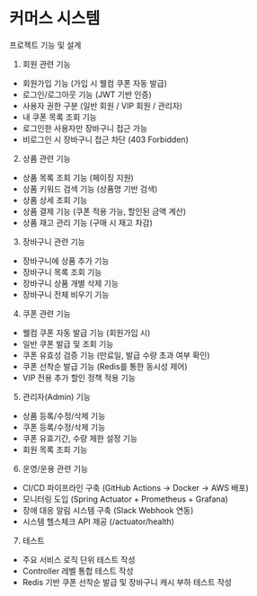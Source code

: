 #  커머스 시스템

프로젝트 기능 및 설계
1. 회원 관련 기능

  * 회원가입 기능 (가입 시 웰컴 쿠폰 자동 발급)
  * 로그인/로그아웃 기능 (JWT 기반 인증)
  * 사용자 권한 구분 (일반 회원 / VIP 회원 / 관리자)
  * 내 쿠폰 목록 조회 기능
  * 로그인한 사용자만 장바구니 접근 가능
  * 비로그인 시 장바구니 접근 차단 (403 Forbidden)

2. 상품 관련 기능

  * 상품 목록 조회 기능 (페이징 지원)
  * 상품 키워드 검색 기능 (상품명 기반 검색)
  * 상품 상세 조회 기능
  * 상품 결제 기능 (쿠폰 적용 가능, 할인된 금액 계산)
  * 상품 재고 관리 기능 (구매 시 재고 차감)

3. 장바구니 관련 기능

  * 장바구니에 상품 추가 기능
  * 장바구니 목록 조회 기능
  * 장바구니 상품 개별 삭제 기능
  * 장바구니 전체 비우기 기능 

4. 쿠폰 관련 기능

  * 웰컴 쿠폰 자동 발급 기능 (회원가입 시)
  * 일반 쿠폰 발급 및 조회 기능
  * 쿠폰 유효성 검증 기능 (만료일, 발급 수량 초과 여부 확인)
  * 쿠폰 선착순 발급 기능 (Redis를 통한 동시성 제어)
  * VIP 전용 추가 할인 정책 적용 기능

5. 관리자(Admin) 기능

  * 상품 등록/수정/삭제 기능
  * 쿠폰 등록/수정/삭제 기능
  * 쿠폰 유효기간, 수량 제한 설정 기능
  * 회원 목록 조회 기능

6. 운영/운용 관련 기능

  * CI/CD 파이프라인 구축 (GitHub Actions → Docker → AWS 배포)
  * 모니터링 도입 (Spring Actuator + Prometheus + Grafana)
  * 장애 대응 알림 시스템 구축 (Slack Webhook 연동)
  * 시스템 헬스체크 API 제공 (/actuator/health)

7. 테스트

  * 주요 서비스 로직 단위 테스트 작성
  * Controller 레벨 통합 테스트 작성
  * Redis 기반 쿠폰 선착순 발급 및 장바구니 캐시 부하 테스트 작성
